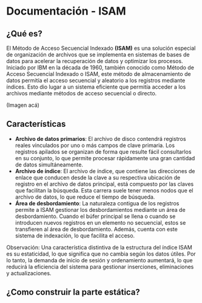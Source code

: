 # Documentación - ISAM
## ¿Qué es?
El Método de Acceso Secuencial Indexado **(ISAM)** es una solución especial de organización de archivos que se implementa en sistemas de bases de datos para acelerar la recuperación de datos y optimizar los procesos. Iniciado por IBM en la década de 1960, también conocido como Método de Acceso Secuencial Indexado o ISAM, este método de almacenamiento de datos permitía el acceso secuencial y aleatorio a los registros mediante índices. Esto dio lugar a un sistema eficiente que permitía acceder a los archivos mediante métodos de acceso secuencial o directo.

(Imagen acá)

## Características
- **Archivo de datos primarios**: El archivo de disco contendrá registros reales vinculados por uno o más campos de clave primaria. Los registros apilados se organizan de forma que resulte fácil consultarlos en su conjunto, lo que permite procesar rápidamente una gran cantidad de datos simultáneamente.
- **Archivo de índice**: El archivo de índice, que contiene las direcciones de enlace que conducen desde la clave a su respectiva ubicación de registro en el archivo de datos principal, está compuesto por las claves que facilitan la búsqueda. Esta carrera suele tener menos nodos que el archivo de datos, lo que reduce el tiempo de búsqueda.
- **Área de desbordamiento**: La naturaleza contigua de los registros permite a ISAM gestionar los desbordamientos mediante un área de desbordamiento. Cuando el búfer principal se llena o cuando se introducen nuevos registros en un elemento no secuencial, estos se transfieren al área de desbordamiento. Además, cuenta con este sistema de indexación, lo que facilita el acceso.

Observación: Una característica distintiva de la estructura del índice ISAM es su estaticidad, lo que significa que no cambia según los datos útiles. Por lo tanto, la demanda de inicio de sesión y ordenamiento aumentará, lo que reducirá la eficiencia del sistema para gestionar inserciones, eliminaciones y actualizaciones. 

## ¿Como construir la parte estática?
